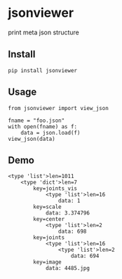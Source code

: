 # jsonviewer
print meta json structure

## Install
```
pip install jsonviewer
```

## Usage
```
from jsonviewer import view_json

fname = "foo.json"
with open(fname) as f:
	data = json.load(f)
view_json(data)
```

## Demo
```
<type 'list'>len=1011
	<type 'dict'>len=7
		key=joints_vis
			<type 'list'>len=16
				data: 1
		key=scale
			data: 3.374796
		key=center
			<type 'list'>len=2
				data: 698
		key=joints
			<type 'list'>len=16
				<type 'list'>len=2
					data: 694
		key=image
			data: 4485.jpg
```


